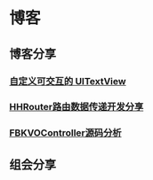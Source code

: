 # 博客

## 博客分享

### [自定义可交互的 UITextView](interactiveTextView/iOS-interactiveTextView.md)

### [HHRouter路由数据传递开发分享](HHRouter/iOS-HHRouter.md)

### [FBKVOController源码分析](KFKVO/iOS-FBKVOController.md)





## 组会分享













